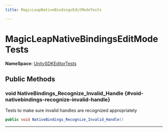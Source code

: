 ```yaml
---
title: MagicLeapNativeBindingsEditModeTests

---
```


# MagicLeapNativeBindingsEditModeTests



**NameSpace:** 
[UnitySDKEditorTests](/unity-api/api/UnitySDKEditorTests/UnitySDKEditorTests.md) 








## Public Methods

### void NativeBindings_Recognize_Invalid_Handle {#void-nativebindings-recognize-invalid-handle}

Tests to make sure invalid handles are recognized appropriately 

```csharp
public void NativeBindings_Recognize_Invalid_Handle()
```






-----------

